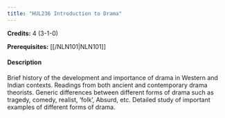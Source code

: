 ```yaml
---
title: "HUL236 Introduction to Drama"
---
```

**Credits:** 4 (3-1-0)

**Prerequisites:** [[/NLN101|NLN101]]

#### Description
Brief history of the development and importance of drama in Western and Indian contexts. Readings from both ancient and contemporary drama theorists. Generic differences between different forms of drama such as tragedy, comedy, realist, ‘folk’, Absurd, etc. Detailed study of important examples of different forms of drama.